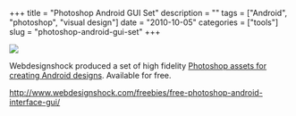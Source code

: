 +++
title = "Photoshop Android GUI Set"
description = ""
tags = ["Android", "photoshop", "visual design"]
date = "2010-10-05"
categories = ["tools"]
slug = "photoshop-android-gui-set"
+++


<div class="tool-screenshot mb1"><a href="http://www.webdesignshock.com/freebies/free-photoshop-android-interface-gui/"><img id="bluga-thumbnail-2778" class="bluga-thumbnail custom" src="/media/bluga/
wt5230abf9951c3_custom.jpg"/></a></div><p>Webdesignshock produced a set of high fidelity <a href="http://www.webdesignshock.com/freebies/free-photoshop-android-interface-gui/">Photoshop assets for creating Android designs</a>. Available for free.</p>

  
<p><a href="http://www.webdesignshock.com/freebies/free-photoshop-android-interface-gui/">http://www.webdesignshock.com/freebies/free-photoshop-android-interface-gui/</a></p>
      

